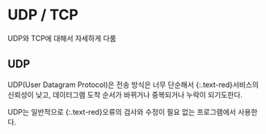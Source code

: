
# UDP / TCP  

UDP와 TCP에 대해서 자세하게 다룸

## UDP

UDP(User Datagram Protocol)은 전송 방식은 너무 단순해서 
{:.text-red}서비스의 신뢰성이 낮고, 데이터그램 도착 순서가 바뀌거나 중복되거나 누락이 되기도한다.

UDP는 일반적으로 {:.text-red}오류의 검사와 수정이 필요 없는 프로그램에서 사용한다.